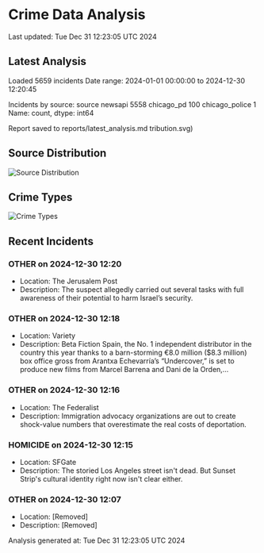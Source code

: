 # Crime Data Analysis
Last updated: Tue Dec 31 12:23:05 UTC 2024

## Latest Analysis

Loaded 5659 incidents
Date range: 2024-01-01 00:00:00 to 2024-12-30 12:20:45

Incidents by source:
source
newsapi           5558
chicago_pd         100
chicago_police       1
Name: count, dtype: int64

Report saved to reports/latest_analysis.md
tribution.svg)

## Source Distribution
![Source Distribution](images/source_distribution.svg)

## Crime Types
![Crime Types](images/crime_types.svg)

## Recent Incidents

### OTHER on 2024-12-30 12:20
- Location: The Jerusalem Post
- Description: The suspect allegedly carried out several tasks with full awareness of their potential to harm Israel’s security.


### OTHER on 2024-12-30 12:18
- Location: Variety
- Description: Beta Fiction Spain, the No. 1 independent distributor in the country this year thanks to a barn-storming €8.0 million ($8.3 million) box office gross from Arantxa Echevarría’s “Undercover,” is set to produce new films from Marcel Barrena and Dani de la Orden,…


### OTHER on 2024-12-30 12:16
- Location: The Federalist
- Description: Immigration advocacy organizations are out to create shock-value numbers that overestimate the real costs of deportation.


### HOMICIDE on 2024-12-30 12:15
- Location: SFGate
- Description: The storied Los Angeles street isn't dead. But Sunset Strip's cultural identity right now isn't clear either.


### OTHER on 2024-12-30 12:07
- Location: [Removed]
- Description: [Removed]

Analysis generated at: Tue Dec 31 12:23:05 UTC 2024

